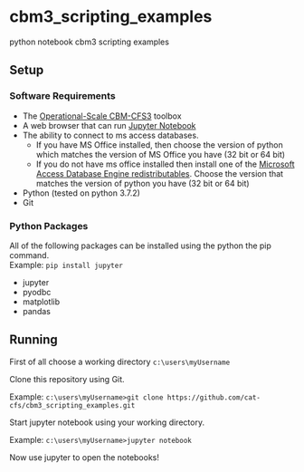 # cbm3_scripting_examples
python notebook cbm3 scripting examples

## Setup

### Software Requirements
 * The [Operational-Scale CBM-CFS3](https://carbon.nfis.org/cbm) toolbox
 * A web browser that can run [Jupyter Notebook](https://jupyter.org/)
 * The ability to connect to ms access databases.  
   * If you have MS Office installed, then choose the version of python which matches the version of MS Office you have (32 bit or 64 bit)
   * If you do not have ms office installed then install one of the [Microsoft Access Database Engine redistributables](https://www.microsoft.com/en-ca/download/details.aspx?id=13255).  Choose the version that matches the version of python you have (32 bit or 64 bit) 
 * Python (tested on python 3.7.2)
 * Git

 
 ### Python Packages
 All of the following packages can be installed using the python the pip command.  
 Example: `pip install jupyter`
 
  * jupyter 
  * pyodbc
  * matplotlib
  * pandas
  
 ## Running
 
 First of all choose a working directory `c:\users\myUsername`
 
 Clone this repository using Git.
 
 Example: `c:\users\myUsername>git clone https://github.com/cat-cfs/cbm3_scripting_examples.git`
  
 Start jupyter notebook using your working directory.
 
 Example: `c:\users\myUsername>jupyter notebook`
 
 Now use jupyter to open the notebooks!
 
 
 


